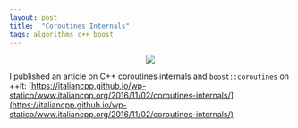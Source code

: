 ```yaml
---
layout: post
title:  "Coroutines Internals"
tags: algorithms c++ boost
---
```

<p align="center">
	<a href="http://www.italiancpp.org/2016/11/02/coroutines-internals/">
    <img src="/images/posts/coroutines-internals-thumbnail1.png"/>
  </a>
</p>

I published an article on C++ coroutines internals and `boost::coroutines` on ++it: [https://italiancpp.github.io/wp-statico/www.italiancpp.org/2016/11/02/coroutines-internals/](https://italiancpp.github.io/wp-statico/www.italiancpp.org/2016/11/02/coroutines-internals/)
